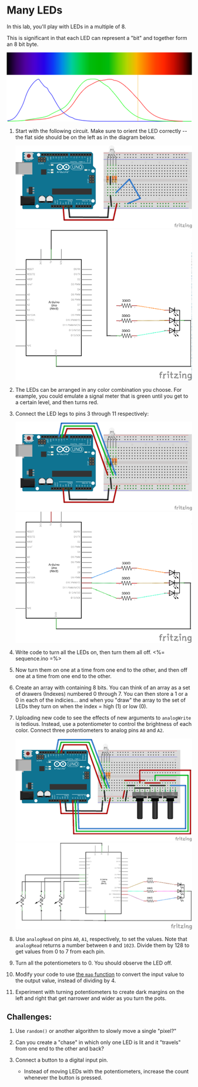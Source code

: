 # Many LEDs

In this lab, you'll play with LEDs in a multiple of 8. 

This is significant in that each LED can represent a "bit" and together form an 8 bit byte.

![color-receptivity dim=310h](img/color-responsivity.png "Sensitivity of the red, green, and blue cone cells")

1.  Start with the following circuit. Make sure to orient the LED correctly -- the flat side should be on the left as in the diagram below.

    ![just-the-led dim=400wL](img/just-the-led-please.png "Fritzing for RGB LED with single active channel") ![just-the-led-schematic dim=400wL](img/just-the-led-please-schematic.png "Schematic for RGB LED with single active channel")

2.  The LEDs can be arranged in any color combination you choose. For example, you could emulate a signal meter that is green until you get to a certain level, and then turns red.  

3.  Connect the LED legs to pins 3 through 11 respectively:

    ![legs-connected-to-pins dim=400wL](img/legs-connected-to-pins.png "Fritzing for RGB LED on pins 3 to 11") ![legs-connected-to-pins dim=400wL](img/legs-connected-to-pins-schematic.png "Schematic for LEDs on pins 3 to 11")

4.  Write code to turn all the LEDs on, then turn them all off.
    <%= sequence.ino =%>
    
5.  Now turn them on one at a time from one end to the other, and then off one at a time from one end to the other.

6.  Create an array with containing 8 bits. You can think of an array as a set of drawers (Indexes) numbered 0 through 7. You can then store a 1 or a 0 in each of the indicies... and when you "draw" the array to the set of LEDs they turn on when the index = high (1) or low (0).


7.  Uploading new code to see the effects of new arguments to `analogWrite` is tedious. Instead, use a potentiometer to control the brightness of each color. Connect three potentiometers to analog pins `A0` and `A2`.

    ![three-potentiometers dim=400wL](img/three-potentiometers.png "Fritzing for RGB LED and three potentiometers") ![three-potentiometers dim=400wL](img/three-potentiometers-schematic.png "Schematic for RGB LED and three potentiometers")

8.  Use `analogRead` on pins `A0`, `A1`, respectively, to set the values. Note that `analogRead` returns a number between `0` and `1023`. Divide them by 128 to get values from 0 to 7 from each pin.

9.  Turn all the potentiometers to 0. You should observe the LED off.

10. Modify your code to use [the `map` function](http://arduino.cc/en/Reference/map) to convert the input value to the output value, instead of dividing by 4.

11. Experiment with turning potentiometers to create dark margins on the left and right that get narrower and wider as you turn the pots. 



## Challenges:
1.  Use `random()` or another algorithm to slowly move a single "pixel?"
2.  Can you create a "chase" in which only one LED is lit and it "travels" from one end to the other and back?

3.  Connect a button to a digital input pin.
    - Instead of moving LEDs with the potentiometers, increase the count whenever the button is pressed.

